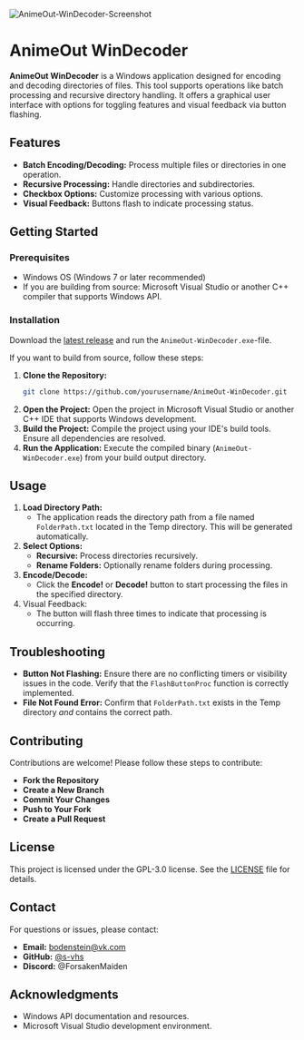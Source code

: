 ![AnimeOut-WinDecoder-Screenshot](https://boreas.imouto.re/cdn/images/GitHub/AO-CT/WinDecoder-v1_1.png)

# AnimeOut WinDecoder

**AnimeOut WinDecoder** is a Windows application designed for encoding and decoding directories of files. This tool supports operations like batch processing and recursive directory handling. It offers a graphical user interface with options for toggling features and visual feedback via button flashing.

## Features
- **Batch Encoding/Decoding:** Process multiple files or directories in one operation.
- **Recursive Processing:** Handle directories and subdirectories.
- **Checkbox Options:** Customize processing with various options.
- **Visual Feedback:** Buttons flash to indicate processing status.

## Getting Started

### Prerequisites

- Windows OS (Windows 7 or later recommended)
- If you are building from source: Microsoft Visual Studio or another C++ compiler that supports Windows API.

### Installation

Download the [latest release](https://github.com/s-vhs/AnimeOut-CommunityTools/releases/latest) and run the `AnimeOut-WinDecoder.exe`-file.

If you want to build from source, follow these steps:

1. **Clone the Repository:**
    ```bash 
    git clone https://github.com/yourusername/AnimeOut-WinDecoder.git
2. **Open the Project:** Open the project in Microsoft Visual Studio or another C++ IDE that supports Windows development.
3. **Build the Project:** Compile the project using your IDE's build tools. Ensure all dependencies are resolved.
4. **Run the Application:** Execute the compiled binary (`AnimeOut-WinDecoder.exe`) from your build output directory.

## Usage

1. **Load Directory Path:**
    - The application reads the directory path from a file named `FolderPath.txt` located in the Temp directory. This will be generated automatically.
2. **Select Options:**
    - **Recursive:** Process directories recursively.
    - **Rename Folders:** Optionally rename folders during processing.
3. **Encode/Decode:**
    - Click the **Encode!** or **Decode!** button to start processing the files in the specified directory.
4. Visual Feedback:
    - The button will flash three times to indicate that processing is occurring.

## Troubleshooting

- **Button Not Flashing:** Ensure there are no conflicting timers or visibility issues in the code. Verify that the `FlashButtonProc` function is correctly implemented.
- **File Not Found Error:** Confirm that `FolderPath.txt` exists in the Temp directory *and* contains the correct path.

## Contributing

Contributions are welcome! Please follow these steps to contribute:

- **Fork the Repository**
- **Create a New Branch**
- **Commit Your Changes**
- **Push to Your Fork**
- **Create a Pull Request**

## License

This project is licensed under the GPL-3.0 license. See the [LICENSE](https://github.com/s-vhs/AnimeOut-CommunityTools/blob/WinDecoder/LICENSE) file for details.

## Contact

For questions or issues, please contact:

- **Email:** bodenstein@vk.com
- **GitHub:** [@s-vhs](https://github.com/s-vhs)
- **Discord:** @ForsakenMaiden

## Acknowledgments

- Windows API documentation and resources.
- Microsoft Visual Studio development environment.